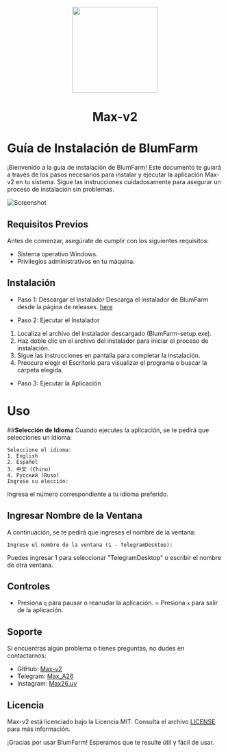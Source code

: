 <p align="center">
  <img src="https://github.com/Max-v2/BlumFarm_v2.0/blob/main/Img/Logo.png" width="200"/>  <h1 align="center">Max-v2</h1>
</p>

# **Guía de Instalación de BlumFarm**
¡Bienvenido a la guía de instalación de BlumFarm! Este documento te guiará a través de los pasos necesarios para instalar y ejecutar la aplicación Max-v2 en tu sistema. Sigue las instrucciones cuidadosamente para asegurar un proceso de instalación sin problemas.

![Screenshot](https://github.com/Max-v2/BlumFarm_v2.0/blob/main/Img/Img.png)

## **Requisitos Previos**
Antes de comenzar, asegúrate de cumplir con los siguientes requisitos:

- Sistema operativo Windows.
- Privilegios administrativos en tu máquina.

## **Instalación**

- Paso 1: Descargar el Instalador
Descarga el instalador de BlumFarm desde la página de releases. [here](https://github.com/Max-v2/BlumFarm_v2.0/releases)

- Paso 2: Ejecutar el Instalador

1. Localiza el archivo del instalador descargado (BlumFarm-setup.exe).
2. Haz doble clic en el archivo del instalador para iniciar el proceso de instalación.
3. Sigue las instrucciones en pantalla para completar la instalación. 
4. Preocura elegir el Escritorio para visualizar el programa o buscar la carpeta elegida.

- Paso 3: Ejecutar la Aplicación

# **Uso**

##**Selección de Idioma**
Cuando ejecutes la aplicación, se te pedirá que selecciones un idioma:
```
Seleccione el idioma:
1. English
2. Español
3. 中文 (Chino)
4. Русский (Ruso)
Ingrese su elección:
```
Ingresa el número correspondiente a tu idioma preferido.

## **Ingresar Nombre de la Ventana**
A continuación, se te pedirá que ingreses el nombre de la ventana:
```
Ingrese el nombre de la ventana (1 - TelegramDesktop):
```
Puedes ingresar 1 para seleccionar "TelegramDesktop" o escribir el nombre de otra ventana.

## **Controles**
- Presiona ```q``` para pausar o reanudar la aplicación.
= Presiona ```x``` para salir de la aplicación.
  
## **Soporte**
Si encuentras algún problema o tienes preguntas, no dudes en contactarnos:

- GitHub: [Max-v2](https://github.com/Max-v2)
- Telegram: [Max_A26](https://t.me/Max_A26)
- Instagram: [Max26.uy](https://www.instagram.com/Max26.uy )

## **Licencia**
Max-v2 está licenciado bajo la Licencia MIT. Consulta el archivo [LICENSE](https://github.com/Max-v2/BlumFarm_v2.0/blob/main/LICENSE) para más información.

¡Gracias por usar BlumFarm! Esperamos que te resulte útil y fácil de usar.
